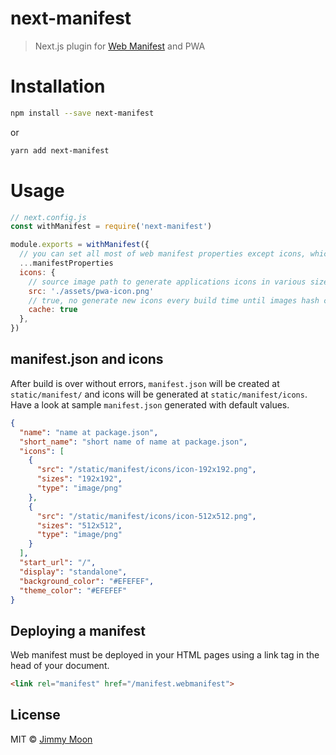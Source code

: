 # next-manifest

> Next.js plugin for [Web Manifest](https://developer.mozilla.org/en-US/docs/Web/Manifest) and PWA

# Installation

```sh
npm install --save next-manifest
```
or

```sh
yarn add next-manifest
```

# Usage

```js
// next.config.js
const withManifest = require('next-manifest')

module.exports = withManifest({
  // you can set all most of web manifest properties except icons, which will be overwritten with new relative path.
  ...manifestProperties
  icons: {
    // source image path to generate applications icons in various sizes for manifest. this plugin only generate two types of sizes, 192x192, 512x512.
    src: './assets/pwa-icon.png'
    // true, no generate new icons every build time until images hash changed. false, generate new icons every build time
    cache: true
  },
})
```

## manifest.json and icons

After build is over without errors, `manifest.json` will be created at `static/manifest/` and icons will be generated at `static/manifest/icons`. Have a look at sample `manifest.json` generated with default values.

```json
{
  "name": "name at package.json",
  "short_name": "short name of name at package.json",
  "icons": [
    {
      "src": "/static/manifest/icons/icon-192x192.png",
      "sizes": "192x192",
      "type": "image/png"
    },
    {
      "src": "/static/manifest/icons/icon-512x512.png",
      "sizes": "512x512",
      "type": "image/png"
    }
  ],
  "start_url": "/",
  "display": "standalone",
  "background_color": "#EFEFEF",
  "theme_color": "#EFEFEF"
}
```


## Deploying a manifest

Web manifest must be deployed in your HTML pages using a link tag in the head of your document.

```html
<link rel="manifest" href="/manifest.webmanifest">
```

## License

MIT © [Jimmy Moon](https://ragingwind.me)
